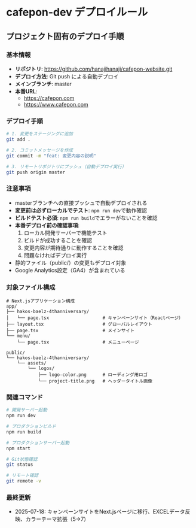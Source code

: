 # cafepon-dev デプロイルール

## プロジェクト固有のデプロイ手順

### 基本情報
- **リポジトリ**: https://github.com/hanajihanaji/cafepon-website.git
- **デプロイ方法**: Git push による自動デプロイ
- **メインブランチ**: master
- **本番URL**: 
  - https://cafepon.com
  - https://www.cafepon.com

### デプロイ手順
```bash
# 1. 変更をステージングに追加
git add .

# 2. コミットメッセージを作成
git commit -m "feat: 変更内容の説明"

# 3. リモートリポジトリにプッシュ（自動デプロイ実行）
git push origin master
```

### 注意事項
- masterブランチへの直接プッシュで自動デプロイされる
- **変更前は必ずローカルでテスト**: `npm run dev`で動作確認
- **ビルドテスト必須**: `npm run build`でエラーがないことを確認
- **本番デプロイ前の確認事項**:
  1. ローカル開発サーバーで機能テスト
  2. ビルドが成功することを確認
  3. 変更内容が期待通りに動作することを確認
  4. 問題なければデプロイ実行
- 静的ファイル（public/）の変更もデプロイ対象
- Google Analytics設定（GA4）が含まれている

### 対象ファイル構成
```
# Next.jsアプリケーション構成
app/
├── hakos-baelz-4thanniversary/
│   └── page.tsx                    # キャンペーンサイト（Reactページ）
├── layout.tsx                      # グローバルレイアウト
├── page.tsx                        # メインサイト
└── menu/
    └── page.tsx                    # メニューページ

public/
└── hakos-baelz-4thanniversary/
    └── assets/
        └── logos/
            ├── logo-color.png      # ローディング用ロゴ
            └── project-title.png   # ヘッダータイトル画像
```

### 関連コマンド
```bash
# 開発サーバー起動
npm run dev

# プロダクションビルド
npm run build

# プロダクションサーバー起動
npm start

# Git状態確認
git status

# リモート確認
git remote -v
```

### 最終更新
- 2025-07-18: キャンペーンサイトをNext.jsページに移行、EXCELデータ反映、カラーテーマ拡張（5→7）